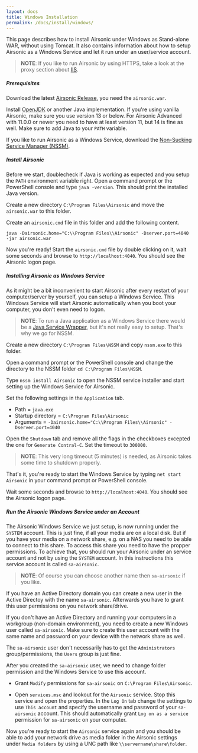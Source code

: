 ```yaml
---
layout: docs
title: Windows Installation
permalink: /docs/install/windows/
---
```

This page describes how to install Airsonic under Windows as Stand-alone WAR, without using Tomcat. It also contains information about how to setup Airsonic as a Windows Service and let it run under an user/service account.

> **NOTE**: If you like to run Airsonic by using HTTPS, take a look at the proxy section about [IIS](/docs/proxy/iis/).

##### Prerequisites

Download the latest [Airsonic Release](https://github.com/airsonic/airsonic/releases), you need the `airsonic.war`.

Install [OpenJDK](https://openjdk.java.net) or another Java implementation. If you're using vanilla Airsonic, make sure you use version 13 or below. For Airsonic Advanced with 11.0.0 or newer you need to have at least version 11, but 14 is fine as well. Make sure to add Java to your `PATH` variable.

If you like to run Airsonic as a Windows Service, download the [Non-Sucking Service Manager (NSSM)](https://nssm.cc/download).

##### Install Airsonic

Before we start, doublecheck if Java is working as expected and you setup the `PATH` environment variable right. Open a command prompt or the PowerShell console and type `java -version`. This should print the installed Java version.

Create a new directory `C:\Program Files\Airsonic` and move the `airsonic.war` to this folder.

Create an `airsonic.cmd` file in this folder and add the following content.

```
java -Dairsonic.home="C:\\Program Files\\Airsonic" -Dserver.port=4040 -jar airsonic.war
```

Now you're ready! Start the `airsonic.cmd` file by double clicking on it, wait some seconds and browse to `http://localhost:4040`. You should see the Airsonic logon page.

##### Installing Airsonic as Windows Service

As it might be a bit inconvenient to start Airsonic after every restart of your computer/server by yourself, you can setup a Windows Service. This Windows Service will start Airsonic automatically when you boot your computer, you don't even need to logon.

> **NOTE**: To run a Java application as a Windows Service there would be a [Java Service Wrapper](https://wrapper.tanukisoftware.com), but it's not really easy to setup. That's why we go for NSSM.

Create a new directory `C:\Program Files\NSSM` and copy `nssm.exe` to this folder.

Open a command prompt or the PowerShell console and change the directory to the NSSM folder `cd C:\Program Files\NSSM`.

Type `nssm install Airsonic` to open the NSSM service installer and start setting up the Windows Service for Airsonic.

Set the following settings in the `Application` tab.

- Path = `java.exe`
- Startup directory = `C:\Program Files\Airsonic`
- Arguments = `-Dairsonic.home="C:\\Program Files\\Airsonic" -Dserver.port=4040`

Open the `Shutdown` tab and remove all the flags in the checkboxes excepted the one for `Generate Contral-C`. Set the timeout to `300000`.

> **NOTE**: This very long timeout (5 minutes) is needed, as Airsonic takes some time to shutdown properly.

That's it, you're ready to start the Windows Service by typing `net start Airsonic` in your command prompt or PowerShell console.

Wait some seconds and browse to `http://localhost:4040`. You should see the Airsonic logon page.

##### Run the Airsonic Windows Service under an Account

The Airsonic Windows Service we just setup, is now running under the `SYSTEM` account. This is just fine, if all your media are on a local disk. But if you have your media on a network share, e.g. on a NAS you need to be able to connect to this share. To access this share you need to have the propper permissions. To achieve that, you should run your Airsonic under an service account and not by using the `SYSTEM` account. In this instructions this service account is called `sa-airsonic`.

> **NOTE**: Of course you can choose another name then `sa-airsonic` if you like.

If you have an Active Directory domain you can create a new user in the Active Directoy with the name `sa-airsonic`. Afterwards you have to grant this user permissions on you network share/drive.

If you don't have an Active Directory and running your computers in a workgroup (non-domain environment), you need to create a new Windows user called `sa-airsonic`. Make sure to create this user account with the same name and password on your device with the network share as well.

The `sa-airsonic` user don't necessarily has to get the `Administrators` group/permissions, the `Users` group is just fine. 

After you created the `sa-airsonic` user, we need to change folder permission and the Windows Service to use this account. 

- Grant `Modify` permissions for `sa-airsonic` on `C:\Program Files\Airsonic`.

- Open `services.msc` and lookout for the `Airsonic` service. Stop this service and open the properties. In the `Log On` tab change the settings to use `This account` and specify the username and password of your `sa-airsonic` account. This should automatically grant `Log on as a service` permission for `sa-airsonic` on your computer.

Now you're ready to start the `Airsonic` service again and you should be able to add your network drive as media folder in the Airsonic settings under `Media folders` by using a UNC path like `\\servername\share\folder`.